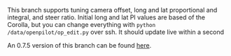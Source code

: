 This branch supports tuning camera offset, long and lat proportional and integral, and steer ratio. Initial long and lat PI values are based of the Corolla, but you can change everything with `python /data/openpilot/op_edit.py` over ssh. It should update live within a second

An 0.7.5 version of this branch can be found [here](https://github.com/ShaneSmiskol/openpilot/tree/car_tuning-075).
